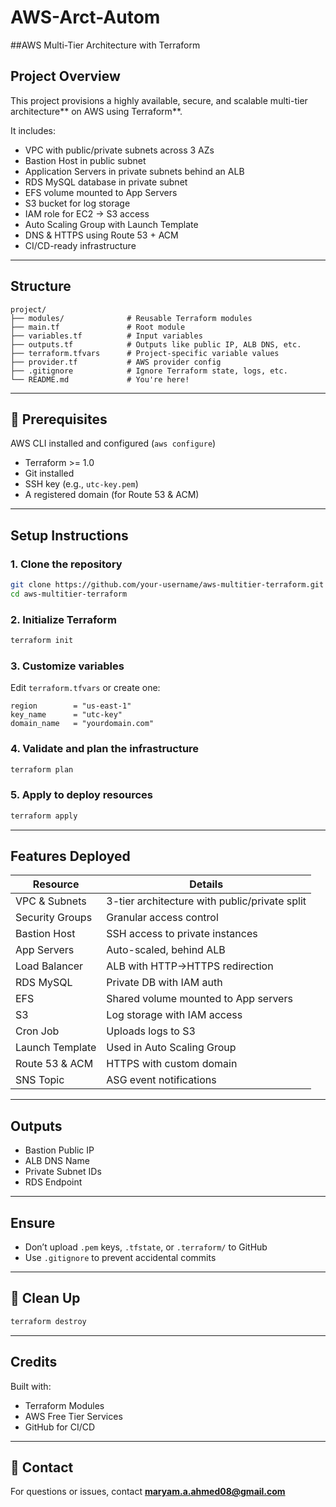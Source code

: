 # AWS-Arct-Autom
##AWS Multi-Tier Architecture with Terraform

## Project Overview
This project provisions a highly available, secure, and scalable multi-tier architecture** on AWS using Terraform**.

It includes:
- VPC with public/private subnets across 3 AZs
- Bastion Host in public subnet
- Application Servers in private subnets behind an ALB
- RDS MySQL database in private subnet
- EFS volume mounted to App Servers
- S3 bucket for log storage
- IAM role for EC2 → S3 access
- Auto Scaling Group with Launch Template
- DNS & HTTPS using Route 53 + ACM
- CI/CD-ready infrastructure

---

## Structure

```
project/
├── modules/              # Reusable Terraform modules
├── main.tf               # Root module
├── variables.tf          # Input variables
├── outputs.tf            # Outputs like public IP, ALB DNS, etc.
├── terraform.tfvars      # Project-specific variable values
├── provider.tf           # AWS provider config
├── .gitignore            # Ignore Terraform state, logs, etc.
└── README.md             # You're here!
```

---

## 🚀 Prerequisites
AWS CLI installed and configured (`aws configure`)
- Terraform >= 1.0
- Git installed
- SSH key (e.g., `utc-key.pem`)
- A registered domain (for Route 53 & ACM)

---

## Setup Instructions

### 1. Clone the repository
```bash
git clone https://github.com/your-username/aws-multitier-terraform.git
cd aws-multitier-terraform
```

### 2. Initialize Terraform
```bash
terraform init
```

### 3. Customize variables
Edit `terraform.tfvars` or create one:
```hcl
region        = "us-east-1"
key_name      = "utc-key"
domain_name   = "yourdomain.com"
```

### 4. Validate and plan the infrastructure
```bash
terraform plan
```

### 5. Apply to deploy resources
```bash
terraform apply
```

---

## Features Deployed

| Resource           | Details                                       |
|--------------------|-----------------------------------------------|
| VPC & Subnets      | 3-tier architecture with public/private split |
| Security Groups    | Granular access control                       |
| Bastion Host       | SSH access to private instances               |
| App Servers        | Auto-scaled, behind ALB                       |
| Load Balancer      | ALB with HTTP→HTTPS redirection               |
| RDS MySQL          | Private DB with IAM auth                      |
| EFS                | Shared volume mounted to App servers          |
| S3                 | Log storage with IAM access                   |
| Cron Job           | Uploads logs to S3                            |
| Launch Template    | Used in Auto Scaling Group                    |
| Route 53 & ACM     | HTTPS with custom domain                      |
| SNS Topic          | ASG event notifications                       |

---

## Outputs

- Bastion Public IP
- ALB DNS Name
- Private Subnet IDs
- RDS Endpoint

---

## Ensure 

- Don’t upload `.pem` keys, `.tfstate`, or `.terraform/` to GitHub
- Use `.gitignore` to prevent accidental commits

---

## 🧹 Clean Up

```bash
terraform destroy
```

---

## Credits

Built with:
- Terraform Modules
- AWS Free Tier Services
- GitHub for CI/CD

---

## 📧 Contact

For questions or issues, contact **maryam.a.ahmed08@gmail.com**
